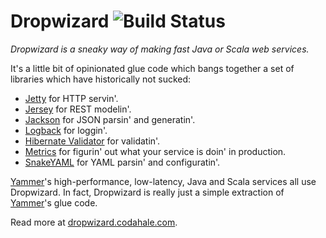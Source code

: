 Dropwizard ![Build Status](https://api.travis-ci.org/codahale/dropwizard.png)
==========

*Dropwizard is a sneaky way of making fast Java or Scala web services.*

It's a little bit of opinionated glue code which bangs together a set of libraries which have
historically not sucked:

* [Jetty](http://www.eclipse.org/jetty/) for HTTP servin'.
* [Jersey](http://jersey.java.net/) for REST modelin'.
* [Jackson](http://jackson.codehaus.org) for JSON parsin' and generatin'.
* [Logback](http://logback.qos.ch/) for loggin'.
* [Hibernate Validator](http://www.hibernate.org/subprojects/validator.html) for validatin'.
* [Metrics](https://github.com/codahale/metrics) for figurin' out what your service is doin' in
  production.
* [SnakeYAML](http://code.google.com/p/snakeyaml/) for YAML parsin' and configuratin'.

[Yammer](https://www.yammer.com)'s high-performance, low-latency, Java and Scala services all use
Dropwizard. In fact, Dropwizard is really just a simple extraction of
[Yammer](https://www.yammer.com)'s glue code.

Read more at [dropwizard.codahale.com](http://dropwizard.codahale.com).
